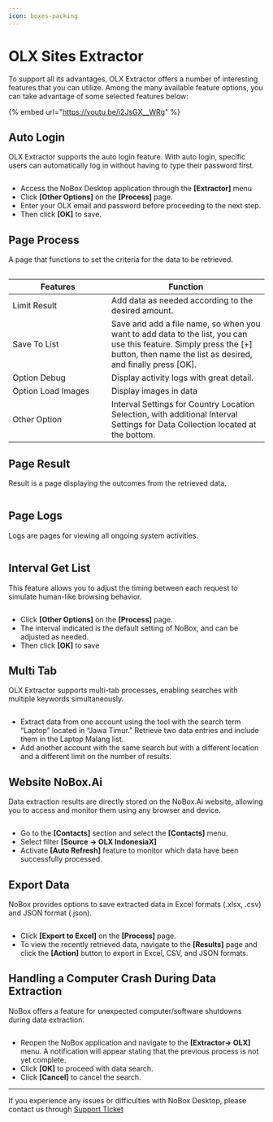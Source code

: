 ```yaml
---
icon: boxes-packing
---
```


# OLX Sites Extractor

To support all its advantages, OLX Extractor offers a number of interesting features that you can utilize. Among the many available feature options, you can take advantage of some selected features below:

{% embed url="https://youtu.be/i2JsGX__WRg" %}

## **Auto Login**

OLX Extractor supports the auto login feature. With auto login, specific users can automatically log in without having to type their password first.

<figure><img src="../../.gitbook/assets/Auto login.png" alt=""><figcaption></figcaption></figure>

* Access the NoBox Desktop application through the **\[Extractor]** menu
* Click **\[Other Options]** on the **\[Process]** page.
* Enter your OLX email and password before proceeding to the next step.
* Then click **\[OK]** to save.

## **Page Process**

A page that functions to set the criteria for the data to be retrieved.

<figure><img src="../../.gitbook/assets/Page Process OLX.png" alt=""><figcaption></figcaption></figure>

<table><thead><tr><th width="178.5999755859375">Features</th><th>Function</th></tr></thead><tbody><tr><td>Limit Result</td><td>Add data as needed according to the desired amount.</td></tr><tr><td>Save To List</td><td>Save and add a file name, so when you want to add data to the list, you can use this feature. Simply press the [+] button, then name the list as desired, and finally press [OK].</td></tr><tr><td>Option Debug </td><td>Display activity logs with great detail.</td></tr><tr><td>Option Load Images</td><td>Display images in data</td></tr><tr><td>Other Option</td><td>Interval Settings for Country Location Selection, with additional Interval Settings for Data Collection located at the bottom.</td></tr></tbody></table>

## **Page Result**

Result is a page displaying the outcomes from the retrieved data.

<figure><img src="../../.gitbook/assets/Result OLX .png" alt=""><figcaption></figcaption></figure>

## **Page Logs**

Logs are pages for viewing all ongoing system activities.

<figure><img src="../../.gitbook/assets/Logs OLX.png" alt=""><figcaption></figcaption></figure>

## **Interval Get List**

This feature allows you to adjust the timing between each request to simulate human-like browsing behavior.

<figure><img src="../../.gitbook/assets/Interval OLX.png" alt=""><figcaption></figcaption></figure>

* Click **\[Other Options]** on the **\[Process]** page.
* The interval indicated is the default setting of NoBox, and can be adjusted as needed.
* Then click **\[OK]** to save

## **Multi Tab**

OLX Extractor supports multi-tab processes, enabling searches with multiple keywords simultaneously.

<figure><img src="../../.gitbook/assets/Multi Tab OLX-1.png" alt=""><figcaption></figcaption></figure>

* Extract data from one account using the tool with the search term “Laptop” located in “Jawa Timur.” Retrieve two data entries and include them in the Laptop Malang list.
* Add another account with the same search but with a different location and a different limit on the number of results.

## **Website NoBox.Ai**

Data extraction results are directly stored on the NoBox.Ai website, allowing you to access and monitor them using any browser and device.

<figure><img src="../../.gitbook/assets/Contacts (1).png" alt=""><figcaption></figcaption></figure>

* Go to the **\[Contacts]** section and select the **\[Contacts]** menu.
* Select filter **\[Source -> OLX IndonesiaX]**
* Activate **\[Auto Refresh]** feature to monitor which data have been successfully processed.

## **Export Data**

NoBox provides options to save extracted data in Excel formats (.xlsx, .csv) and JSON format (.json).

<figure><img src="../../.gitbook/assets/Export .png" alt=""><figcaption></figcaption></figure>

* Click **\[Export to Excel]** on the **\[Process]** page.
* To view the recently retrieved data, navigate to the **\[Results]** page and click the **\[Action]** button to export in Excel, CSV, and JSON formats.

## **Handling a Computer Crash During Data Extraction**

NoBox offers a feature for unexpected computer/software shutdowns during data extraction.

<figure><img src="../../.gitbook/assets/Komputer mati.png" alt=""><figcaption></figcaption></figure>

* Reopen the NoBox application and navigate to the **\[Extractor-> OLX]** menu. A notification will appear stating that the previous process is not yet complete.
* Click **\[OK]** to proceed with data search.
* Click **\[Cancel]** to cancel the search.

***

If you experience any issues or difficulties with NoBox Desktop, please contact us through [Support Ticket](https://crm.nobox.ai/clients/tickets)

